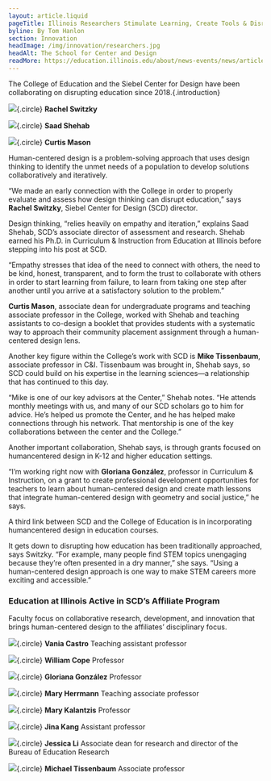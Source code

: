 ```yaml
---
layout: article.liquid
pageTitle: Illinois Researchers Stimulate Learning, Create Tools & Disrupt Education
byline: By Tom Hanlon
section: Innovation
headImage: /img/innovation/researchers.jpg
headAlt: The School for Center and Design
readMore: https://education.illinois.edu/about/news-events/news/article/2024/06/11/how-researchers-at-illinois-stimulate-learning--create-tools--and-disrupt-education
---
```

<ilw-content width="page">

The College of Education and the Siebel Center for Design have been collaborating on disrupting education since 2018.{.introduction}

</ilw-content>

<ilw-columns width="page" gap="20px" class="circle-column">
<ilw-content>

![](/img/innovation/switzky.jpg){.circle}
**Rachel Switzky**

</ilw-content>
<ilw-content>

![](/img/innovation/shehab.jpg){.circle}
**Saad Shehab**

</ilw-content>
<ilw-content>

![](/img/innovation/mason.jpg){.circle}
**Curtis Mason**

</ilw-content>
</ilw-columns>

<ilw-content width="page">

Human-centered design is a problem-solving approach that uses design thinking to identify the unmet needs of a population to develop solutions collaboratively and iteratively.

“We made an early connection with the College in order to properly evaluate and assess how design thinking can disrupt education,” says **Rachel Switzky**, Siebel Center for Design (SCD) director.

Design thinking, “relies heavily on empathy and iteration,” explains Saad Shehab, SCD’s associate director of assessment and research. Shehab earned his Ph.D. in Curriculum & Instruction from Education at Illinois before stepping into his post at SCD.

“Empathy stresses that idea of the need to connect with others, the need to be kind, honest, transparent, and to form the trust to collaborate with others in order to start learning from failure, to learn from taking one step after another until you arrive at a satisfactory solution to the problem.”

**Curtis Mason**, associate dean for undergraduate programs and teaching associate professor in the College, worked with Shehab and teaching assistants to co-design a booklet that provides students with a systematic way to approach their community placement assignment through a human-centered design lens.

Another key figure within the College’s work with SCD is **Mike Tissenbaum**, associate professor in C&I. Tissenbaum was brought in, Shehab says, so SCD could build on his expertise in the learning sciences—a relationship that has continued to this day.

“Mike is one of our key advisors at the Center,” Shehab notes. “He attends monthly meetings with us, and many of our SCD scholars go to him for advice. He’s helped us promote the Center, and he has helped make connections through his network. That mentorship is one of the key collaborations between the center and the College.”

Another important collaboration, Shehab says, is through grants focused on humancentered design in K-12 and higher education settings.

“I’m working right now with **Gloriana González**, professor in Curriculum & Instruction, on a grant to create professional development opportunities for teachers to learn about human-centered design and create math lessons that integrate human-centered design with geometry and social justice,” he says.

A third link between SCD and the College of Education is in incorporating humancentered design in education courses.

It gets down to disrupting how education has been traditionally approached, says Switzky. “For example, many people find STEM topics unengaging because they’re often presented in a dry manner,” she says. “Using a human-centered design approach is one way to make STEM careers more exciting and accessible.”

### Education at Illinois Active in SCD’s Affiliate Program

Faculty focus on collaborative research, development, and innovation that brings human-centered design to the affiliates’ disciplinary focus.

</ilw-content>

<ilw-columns width="page" gap="20px" class="circle-column">
<ilw-content>

![](/img/innovation/castro.jpg){.circle}
**Vania Castro**
Teaching assistant professor

</ilw-content>
<ilw-content>

![](/img/innovation/cope.jpg){.circle}
**William Cope**
Professor

</ilw-content>
<ilw-content>

![](/img/innovation/gonzalez.jpg){.circle}
**Gloriana González**
Professor

</ilw-content>
<ilw-content>

![](/img/innovation/herrmann.jpg){.circle}
**Mary Herrmann**
Teaching associate professor

</ilw-content>
</ilw-columns>
<ilw-columns width="page" gap="20px" class="circle-column">
<ilw-content>

![](/img/innovation/kalantzis.jpg){.circle}
**Mary Kalantzis**
Professor

</ilw-content>
<ilw-content>

![](/img/innovation/kang.jpg){.circle}
**Jina Kang**
Assistant professor

</ilw-content>
<ilw-content>

![](/img/innovation/li.jpg){.circle}
**Jessica Li**
Associate dean for research and director of the Bureau of Education Research

</ilw-content>
<ilw-content>

![](/img/innovation/tissenbaum.jpg){.circle}
**Michael Tissenbaum**
Associate professor

</ilw-content>
</ilw-columns>
